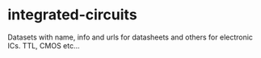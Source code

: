 # integrated-circuits
Datasets with name, info and urls for datasheets and others for electronic ICs. TTL, CMOS etc...
